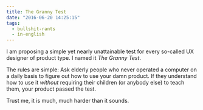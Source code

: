 ```yaml
---
title: The Granny Test
date: "2016-06-20 14:25:15"
tags:
  - bullshit-rants
  - in-english
---
```


I am proposing a simple yet nearly unattainable test for every so-called UX designer of product type. I named it _The Granny Test_.

The rules are simple: Ask elderly people who never operated a computer on a daily basis to figure out how to use your damn product. If they understand how to use it _without_ requiring their children (or anybody else) to teach them, your product passed the test.

Trust me, it is much, much harder than it sounds.
